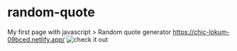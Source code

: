 # random-quote
My first page with javascript > Random quote generator https://chic-lokum-09bced.netlify.app/
![check it out](https://chic-lokum-09bced.netlify.app/)
